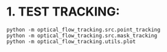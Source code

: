 # 1. TEST TRACKING:
```
python -m optical_flow_tracking.src.point_tracking
python -m optical_flow_tracking.src.mask_tracking
python -m optical_flow_tracking.utils.plot
```
